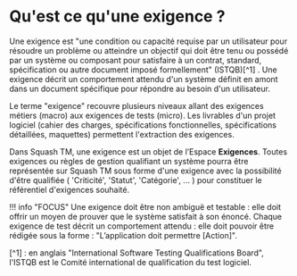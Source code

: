 # Qu'est ce qu'une exigence ?

Une exigence est "une condition ou capacité requise par un utilisateur pour résoudre un problème ou atteindre un objectif qui doit être tenu ou possédé par un système ou composant pour satisfaire à un contrat, standard, spécification ou autre document imposé formellement" (ISTQB)[^1] . Une exigence décrit un comportement attendu d'un système définit en amont dans un document spécifique pour répondre au besoin d'un utilisateur.

Le terme "exigence" recouvre plusieurs niveaux allant des exigences métiers (macro) aux exigences de tests (micro). Les livrables d'un projet logiciel (cahier des charges, spécifications fonctionnelles, spécifications détaillées, maquettes) permettent l'extraction des exigences. 

Dans Squash TM, une exigence est un objet de l’Espace **Exigences**. Toutes exigences ou règles de gestion qualifiant un système pourra être représentée sur Squash TM sous forme d'une exigence avec la possibilité d'être qualifiée ( 'Criticité', 'Statut', 'Catégorie', ... ) pour constituer le référentiel d'exigences souhaité.

!!! info "FOCUS"
	Une exigence doit être non ambiguë et testable : elle doit offrir un moyen de prouver que le système satisfait à son énoncé.
	Chaque exigence de test décrit un comportement attendu : elle doit pouvoir être rédigée sous la forme : "L’application doit permettre [Action]".

[^1] : en anglais  "International Software Testing Qualifications Board", l'ISTQB est le Comité international de qualification du test logiciel.






<!--stackedit_data:
eyJoaXN0b3J5IjpbMjEwMDYxMjYwMiwzNTk2MDExNTAsMTg4Nz
gyODUwNiwtMjEyNTIzNTY1OCwtMjEyNTIzNTY1OCw0MDA1NjA0
MTgsLTE5NTM3MTY4NTYsLTcwNjIwNjUyMCwtMTk1MzcxNjg1Ni
wtNzA5NTY0ODgsLTIxNDM3NDk3NywxMTcxNDExODIzLDEzOTkw
OTY0NiwtNTQ5NDA2OTE3LC03NDYwMjcyNjksMjQ4NjMyNjQwLC
0xNDU5MDg3NDcsMTcwNjIxOTcxOCwtODM4NDQ4MjY2LC0xMzY0
NjMxMjg4XX0=
-->